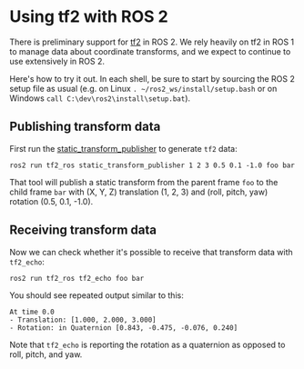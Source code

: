 # Using tf2 with ROS 2

There is preliminary support for [tf2](http://wiki.ros.org/tf2) in ROS 2. We rely heavily on tf2 in ROS 1 to manage data about coordinate transforms, and we expect to continue to use extensively in ROS 2.

Here's how to try it out. In each shell, be sure to start by sourcing the ROS 2 setup file as usual (e.g. on Linux `. ~/ros2_ws/install/setup.bash` or on Windows `call C:\dev\ros2\install\setup.bat`).

## Publishing transform data

First run the [static_transform_publisher](http://wiki.ros.org/tf2_ros#static_transform_publisher) to generate `tf2` data:

    ros2 run tf2_ros static_transform_publisher 1 2 3 0.5 0.1 -1.0 foo bar

That tool will publish a static transform from the parent frame `foo` to the child frame `bar` with (X, Y, Z) translation (1, 2, 3) and (roll, pitch, yaw) rotation (0.5, 0.1, -1.0).

## Receiving transform data

Now we can check whether it's possible to receive that transform data with `tf2_echo`:

    ros2 run tf2_ros tf2_echo foo bar

You should see repeated output similar to this:

~~~
At time 0.0
- Translation: [1.000, 2.000, 3.000]
- Rotation: in Quaternion [0.843, -0.475, -0.076, 0.240]
~~~

Note that `tf2_echo` is reporting the rotation as a quaternion as opposed to roll, pitch, and yaw.
